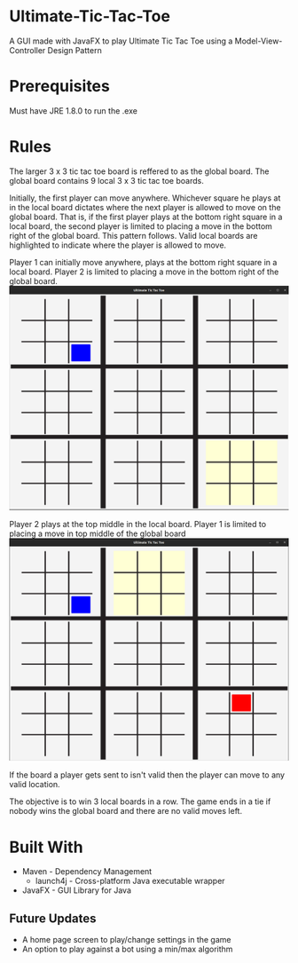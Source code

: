 # Ultimate-Tic-Tac-Toe
A GUI made with JavaFX to play Ultimate Tic Tac Toe using a Model-View-Controller Design Pattern

# Prerequisites
Must have JRE 1.8.0 to run the .exe

# Rules
The larger 3 x 3 tic tac toe board is reffered to as the global board. The global board contains 9 local 3 x 3 tic tac toe boards. 

Initially, the first player can move anywhere. Whichever square he plays at in the local board dictates where the next player is allowed to move on the global board. That is, if the first player plays at the bottom right square in a local board, the second player is limited to placing a move in the bottom right of the global board. This pattern follows. Valid local boards are highlighted to indicate where the player is allowed to move.

Player 1 can initially move anywhere, plays at the bottom right square in a local board. Player 2 is limited to placing a move in the bottom right of the global board. 
![](images/1.png)

Player 2 plays at the top middle in the local board. Player 1 is limited to placing a move in top middle of the global board
![](images/2.png)

If the board a player gets sent to isn't valid then the player can move to any valid location.

The objective is to win 3 local boards in a row. The game ends in a tie if nobody wins the global board and there are no valid moves left.

# Built With
* Maven - Dependency Management
    * launch4j - Cross-platform Java executable wrapper
* JavaFX - GUI Library for Java

## Future Updates
* A home page screen to play/change settings in the game
* An option to play against a bot using a min/max algorithm

